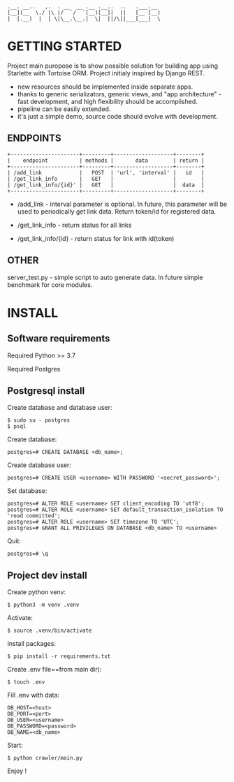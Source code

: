 	.__. __..   ,.  . __  __ .__ .__..  ..   .___.__ 
	[__](__  \./ |\ |/  `/  `[__)[__]|  ||   [__ [__)
	|  |.__)  |  | \|\__.\__.|  \|  ||/\||___[___|  \


GETTING STARTED
===============

Project main puropose is to show possible solution for building app using Starlette with Tortoise ORM.
Project initialy inspired by Django REST.

- new resources should be implemented inside separate apps.
- thanks to generic serializators, generic views, and "app architecture" - fast development, and high flexibility should be accomplished.
- pipeline can be easily extended.
- it's just a simple demo, source code should evolve with development.


ENDPOINTS
---------

	+----------------------+---------+-------------------+--------+
	|    endpoint          | methods |       data        | return |
	+----------------------+---------+-------------------+--------+
	| /add_link            |   POST  | 'url', 'interval' |   id   |
	| /get_link_info       |   GET   |                   |        |
	| /get_link_info/{id}' |   GET   |                   |  data  |
	+----------------------+---------+-------------------+--------+


- /add_link - interval parameter is optional. In future, this parameter will be used to periodically get link data. Return token/id for registered data.

- /get_link_info - return status for all links

- /get_link_info/{id} - return status for link with id(token)


OTHER
-----

server_test.py - simple script to auto generate data. In future simple benchmark for core modules.


INSTALL
=======

Software requirements
---------------------

Required Python >= 3.7

Required Postgres


Postgresql install
------------------

Create database and database user:

	$ sudo su - postgres
	$ psql

Create database:

	postgres=# CREATE DATABASE <db_name>;

Create database user:

	postgres=# CREATE USER <username> WITH PASSWORD '<secret_password>';

Set database:

	postgres=# ALTER ROLE <username> SET client_encoding TO 'utf8';
	postgres=# ALTER ROLE <username> SET default_transaction_isolation TO 'read committed';
	postgres=# ALTER ROLE <username> SET timezone TO 'UTC';
	postgres=# GRANT ALL PRIVILEGES ON DATABASE <db_name> TO <username>

Quit:

	postgres=# \q


Project dev install
-------------------

Create python venv:

	$ python3 -m venv .venv


Activate:

	$ source .venv/bin/activate


Install packages:

	$ pip install -r requirements.txt


Create .env file==from main dir):

	$ touch .env


Fill .env with data:

	DB_HOST=<host>
	DB_PORT=<port>
	DB_USER=<username>
	DB_PASSWORD=<password>
	DB_NAME=<db_name>

Start:

	$ python crawler/main.py

Enjoy !